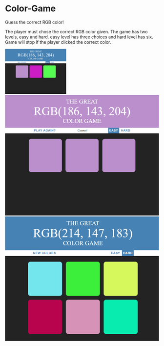 # Color-Game
Guess the correct RGB color!

The player must chose the correct RGB color given.
The game has two levels, easy and hard.
easy level has three choices and hard level has six.
Game will stop if the player clicked the correct color.

<img src="images/colorgame1.png" width="200">

<img src="images/colorgame2.png">

<img src="images/colorgame3.png">



